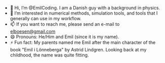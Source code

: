 - 👋 Hi, I’m @EmilCoding. I am a Danish guy with a background in physics. 
- 👀 I’m interested in numerical methods, simulation tools, and tools that I generally can use in my workflow.
- 📫 If you want to reach me, please send an e-mail to elboesen@gmail.com
- 😄 Pronouns: He/Him and Emil (since it is my name).
- ⚡ Fun fact: My parents named me Emil after the main character of the book "Emil i Lönneberga" by Astrid Lindgren. Looking back at my childhood, the name was quite fitting.   

<!---
EmilCoding/EmilCoding is a ✨ special ✨ repository because its `README.md` (this file) appears on your GitHub profile.
You can click the Preview link to take a look at your changes.
--->
